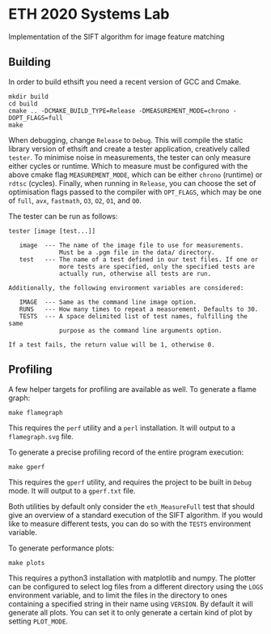 # ETH 2020 Systems Lab
Implementation of the SIFT algorithm for image feature matching

## Building
In order to build ethsift you need a recent version of GCC and Cmake.

```
mkdir build
cd build
cmake .. -DCMAKE_BUILD_TYPE=Release -DMEASUREMENT_MODE=chrono -DOPT_FLAGS=full
make
```

When debugging, change `Release` to `Debug`. This will compile the static library version of ethsift and create a tester application, creatively called `tester`. To minimise noise in measurements, the tester can only measure either cycles or runtime. Which to measure must be configured with the above cmake flag `MEASUREMENT_MODE`, which can be either `chrono` (runtime) or `rdtsc` (cycles). Finally, when running in `Release`, you can choose the set of optimisation flags passed to the compiler with `OPT_FLAGS`, which may be one of `full`, `avx`, `fastmath`, `O3`, `O2`, `O1`, and `O0`.

The tester can be run as follows:

```
tester [image [test...]]

   image  --- The name of the image file to use for measurements.
              Must be a .pgm file in the data/ directory.
   test   --- The name of a test defined in our test files. If one or
              more tests are specified, only the specified tests are
              actually run, otherwise all tests are run.

Additionally, the following environment variables are considered:

   IMAGE  --- Same as the command line image option.
   RUNS   --- How many times to repeat a measurement. Defaults to 30.
   TESTS  --- A space delimited list of test names, fulfilling the same
              purpose as the command line arguments option.

If a test fails, the return value will be 1, otherwise 0.
```

## Profiling
A few helper targets for profiling are available as well. To generate a flame graph:

```
make flamegraph
```

This requires the `perf` utility and a `perl` installation. It will output to a `flamegraph.svg` file.

To generate a precise profiling record of the entire program execution:

```
make gperf
```

This requires the `gperf` utility, and requires the project to be built in `Debug` mode. It will output to a `gperf.txt` file.

Both utilities by default only consider the `eth_MeasureFull` test that should give an overview of a standard execution of the SIFT algorithm. If you would like to measure different tests, you can do so with the `TESTS` environment variable.

To generate performance plots:

```
make plots
```

This requires a python3 installation with matplotlib and numpy. The plotter can be configured to select log files from a different directory using the `LOGS` environment variable, and to limit the files in the directory to ones containing a specified string in their name using `VERSION`. By default it will generate all plots. You can set it to only generate a certain kind of plot by setting `PLOT_MODE`.
